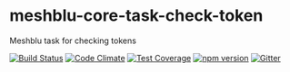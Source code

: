 # meshblu-core-task-check-token
Meshblu task for checking tokens

[![Build Status](https://travis-ci.org/octoblu/meshblu-core-task-check-token.svg?branch=master)](https://travis-ci.org/octoblu/meshblu-core-task-check-token)
[![Code Climate](https://codeclimate.com/github/octoblu/meshblu-core-task-check-token/badges/gpa.svg)](https://codeclimate.com/github/octoblu/meshblu-core-task-check-token)
[![Test Coverage](https://codeclimate.com/github/octoblu/meshblu-core-task-check-token/badges/coverage.svg)](https://codeclimate.com/github/octoblu/meshblu-core-task-check-token)
[![npm version](https://badge.fury.io/js/meshblu-core-task-check-token.svg)](http://badge.fury.io/js/meshblu-core-task-check-token)
[![Gitter](https://badges.gitter.im/octoblu/help.svg)](https://gitter.im/octoblu/help)
